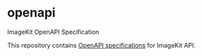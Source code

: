 # openapi
ImageKit OpenAPI Specification

This repository contains [OpenAPI specifications](https://www.openapis.org/) for ImageKit API.
